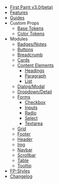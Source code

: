 
- [First Paint v3.0(beta)](/README)
- [Features](/FEATURES)
- [Guides](/GUIDES)
  <!-- - [Styles Demo](components/ClassDemo) -->
- Custom Props
  - [Base Tokens](/tokens/Tokens)
  - [Color Tokens](/tokens/ColorHSL)
  <!-- - [Scaled Color Tokens](/tokens/Color)
  - [Open Color Tokens](/tokens/Opencolor) -->
  <!-- - [Named Color Tokens](/tokens/Colornames) -->
- Modules
  - [Badges/Notes](/components/Badge)
  - [Buttons](/components/button)
  - [Breadcrumb](/components/Breadcrumb)
  - [Cards](/components/Cards)
  - [Content Elements](/components/Content)
    - [Headings](/components/Headings)
    - [Paragraph](/components/Paragraph)
    - [List](/components/List)
  - [Dialog/Modal](/components/Dialog)
  - [Dropdown/Detail](/components/DETAILS)
  - [Forms](/components/Form)
    - [Checkbox](/components/Checkbox)
    - [Inputs](/components/Input)
    - [Radio](/components/Radio)
    - [Select](/components/select)
    - [Textarea](/components/Textarea)
  - [Grid](/components/grid)
  - [Footer](/components/Footer)
  - [Header](/components/Header)
  - [Img](/components/Img)
  - [Navbar](/components/Navbar)
  - [Scrollbar](/components/Scrollbar)
  - [Table](/components/Table)
  - [Tooltip](/components/Tooltip)
- [FP-Styles](/components/Classes)
- [Changelog](/CHANGELOG)

